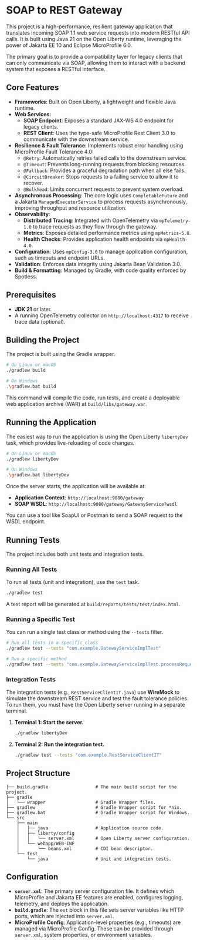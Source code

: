 # SOAP to REST Gateway

This project is a high-performance, resilient gateway application that translates incoming SOAP 1.1 web service requests into modern RESTful API calls. It is built using Java 21 on the Open Liberty runtime, leveraging the power of Jakarta EE 10 and Eclipse MicroProfile 6.0.

The primary goal is to provide a compatibility layer for legacy clients that can only communicate via SOAP, allowing them to interact with a backend system that exposes a RESTful interface.

## Core Features

- **Frameworks**: Built on Open Liberty, a lightweight and flexible Java runtime.
- **Web Services**:
  - **SOAP Endpoint**: Exposes a standard JAX-WS 4.0 endpoint for legacy clients.
  - **REST Client**: Uses the type-safe MicroProfile Rest Client 3.0 to communicate with the downstream service.
- **Resilience & Fault Tolerance**: Implements robust error handling using MicroProfile Fault Tolerance 4.0:
  - `@Retry`: Automatically retries failed calls to the downstream service.
  - `@Timeout`: Prevents long-running requests from blocking resources.
  - `@Fallback`: Provides a graceful degradation path when all else fails.
  - `@CircuitBreaker`: Stops requests to a failing service to allow it to recover.
  - `@Bulkhead`: Limits concurrent requests to prevent system overload.
- **Asynchronous Processing**: The core logic uses `CompletableFuture` and a Jakarta `ManagedExecutorService` to process requests asynchronously, improving throughput and resource utilization.
- **Observability**:
  - **Distributed Tracing**: Integrated with OpenTelemetry via `mpTelemetry-1.0` to trace requests as they flow through the gateway.
  - **Metrics**: Exposes detailed performance metrics using `mpMetrics-5.0`.
  - **Health Checks**: Provides application health endpoints via `mpHealth-4.0`.
- **Configuration**: Uses `mpConfig-3.0` to manage application configuration, such as timeouts and endpoint URLs.
- **Validation**: Enforces data integrity using Jakarta Bean Validation 3.0.
- **Build & Formatting**: Managed by Gradle, with code quality enforced by Spotless.

## Prerequisites

- **JDK 21** or later.
- A running OpenTelemetry collector on `http://localhost:4317` to receive trace data (optional).

## Building the Project

The project is built using the Gradle wrapper.

```bash
# On Linux or macOS
./gradlew build

# On Windows
.\gradlew.bat build
```

This command will compile the code, run tests, and create a deployable web application archive (WAR) at `build/libs/gateway.war`.

## Running the Application

The easiest way to run the application is using the Open Liberty `libertyDev` task, which provides live-reloading of code changes.

```bash
# On Linux or macOS
./gradlew libertyDev

# On Windows
.\gradlew.bat libertyDev
```

Once the server starts, the application will be available at:

- **Application Context**: `http://localhost:9080/gateway`
- **SOAP WSDL**: `http://localhost:9080/gateway/GatewayService?wsdl`

You can use a tool like SoapUI or Postman to send a SOAP request to the WSDL endpoint.

## Running Tests

The project includes both unit tests and integration tests.

### Running All Tests

To run all tests (unit and integration), use the `test` task.

```bash
./gradlew test
```

A test report will be generated at `build/reports/tests/test/index.html`.

### Running a Specific Test

You can run a single test class or method using the `--tests` filter.

```bash
# Run all tests in a specific class
./gradlew test --tests "com.example.GatewayServiceImplTest"

# Run a specific method
./gradlew test --tests "com.example.GatewayServiceImplTest.processRequest_shouldThrowWebServiceException_whenValidationFails"
```

### Integration Tests

The integration tests (e.g., `RestServiceClientIT.java`) use **WireMock** to simulate the downstream REST service and test the fault tolerance policies. To run them, you must have the Open Liberty server running in a separate terminal.

1.  **Terminal 1: Start the server.**
    ```bash
    ./gradlew libertyDev
    ```

2.  **Terminal 2: Run the integration test.**
    ```bash
    ./gradlew test --tests "com.example.RestServiceClientIT"
    ```

## Project Structure

```
├── build.gradle                  # The main build script for the project.
├── gradle
│   └── wrapper                   # Gradle Wrapper files.
├── gradlew                       # Gradle Wrapper script for *nix.
├── gradlew.bat                   # Gradle Wrapper script for Windows.
└── src
    ├── main
    │   ├── java                  # Application source code.
    │   ├── liberty/config
    │   │   └── server.xml        # Open Liberty server configuration.
    │   └── webapp/WEB-INF
    │       └── beans.xml         # CDI bean descriptor.
    └── test
        └── java                  # Unit and integration tests.
```

## Configuration

- **`server.xml`**: The primary server configuration file. It defines which MicroProfile and Jakarta EE features are enabled, configures logging, telemetry, and deploys the application.
- **`build.gradle`**: The `ext` block in this file sets server variables like HTTP ports, which are injected into `server.xml`.
- **MicroProfile Config**: Application-level properties (e.g., timeouts) are managed via MicroProfile Config. These can be provided through `server.xml`, system properties, or environment variables.